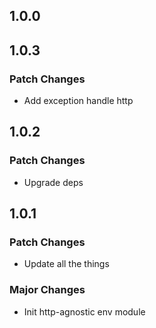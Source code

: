 ## 1.0.0

## 1.0.3

### Patch Changes

- Add exception handle http

## 1.0.2

### Patch Changes

- Upgrade deps

## 1.0.1

### Patch Changes

- Update all the things

### Major Changes

- Init http-agnostic env module
